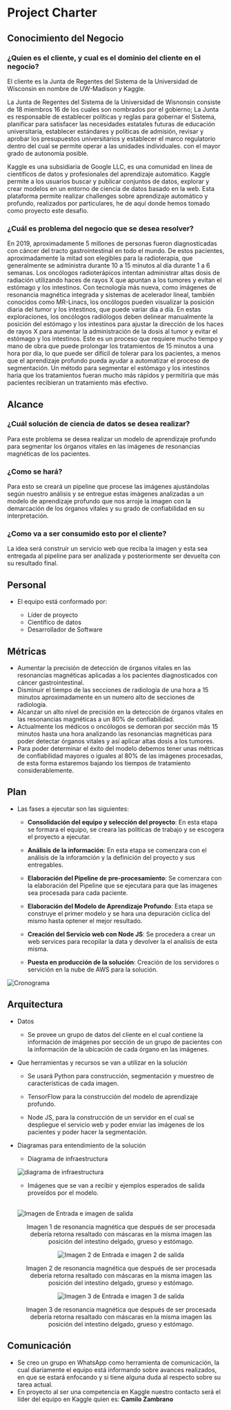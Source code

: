 # **Project Charter**

## **Conocimiento del Negocio**

### **¿Quien es el cliente, y cual es el dominio del cliente en el negocio?**

El cliente es la Junta de Regentes del Sistema de la Universidad de Wisconsin en nombre de UW-Madison y Kaggle.

La Junta de Regentes del Sistema de la Universidad de Wisnonsin consiste de 18 miembros 16 de los cuales son nombrados por el gobierno; La Junta es responsable de establecer políticas y reglas para gobernar el Sistema, planificar para satisfacer las necesidades estatales futuras de educación universitaria, establecer estándares y políticas de admisión, revisar y aprobar los presupuestos universitarios y establecer el marco regulatorio dentro del cual se permite operar a las unidades individuales. con el mayor grado de autonomía posible.

Kaggle es una subsidiaria de Google LLC, es una comunidad en línea de científicos de datos y profesionales del aprendizaje automático. Kaggle permite a los usuarios buscar y publicar conjuntos de datos, explorar y crear modelos en un entorno de ciencia de datos basado en la web. Esta plataforma permite realizar challenges sobre aprendizaje automático y profundo, realizados por particulares, he de aquí donde hemos tomado como proyecto este desafío.

### **¿Cuál es problema del negocio que se desea resolver?**

En 2019, aproximadamente 5 millones de personas fueron diagnosticadas con cáncer del tracto gastrointestinal en todo el mundo. De estos pacientes, aproximadamente la mitad son elegibles para la radioterapia, que generalmente se administra durante 10 a 15 minutos al día durante 1 a 6 semanas. Los oncólogos radioterápicos intentan administrar altas dosis de radiación utilizando haces de rayos X que apuntan a los tumores y evitan el estómago y los intestinos. Con tecnología más nueva, como imágenes de resonancia magnética integrada y sistemas de acelerador lineal, también conocidos como MR-Linacs, los oncólogos pueden visualizar la posición diaria del tumor y los intestinos, que puede variar día a día. En estas exploraciones, los oncólogos radiólogos deben delinear manualmente la posición del estómago y los intestinos para ajustar la dirección de los haces de rayos X para aumentar la administración de la dosis al tumor y evitar el estómago y los intestinos. Este es un proceso que requiere mucho tiempo y mano de obra que puede prolongar los tratamientos de 15 minutos a una hora por día, lo que puede ser difícil de tolerar para los pacientes, a menos que el aprendizaje profundo pueda ayudar a automatizar el proceso de segmentación. Un método para segmentar el estómago y los intestinos haría que los tratamientos fueran mucho más rápidos y permitiría que más pacientes recibieran un tratamiento más efectivo.

## **Alcance**
### **¿Cuál solución de ciencia de datos se desea realizar?**
  
Para este problema se desea realizar un modelo de aprendizaje profundo para segmentar los órganos vitales en las imágenes de resonancias magnéticas de los pacientes.

### **¿Como se hará?**

Para esto se creará un pipeline que procese las imágenes ajustándolas según nuestro análisis y se entregue estas imágenes analizadas a un modelo de aprendizaje profundo que nos arroje la imagen con la demarcación de los órganos vitales y su grado de confiabilidad en su interpretación.

### **¿Como va a ser consumido esto por el cliente?**

La idea será construir un servicio web que reciba la imagen y esta sea entregada al pipeline para ser analizada y posteriormente ser devuelta con su resultado final.

## **Personal**
* El equipo está conformado por:

  * Líder de proyecto
  * Científico de datos
  * Desarrollador de Software
## **Métricas**
* Aumentar la precisión de detección de órganos vitales en las resonancias magnéticas aplicadas a los pacientes diagnosticados con cáncer gastrointestinal.
* Disminuir el tiempo de las secciones de radiología de una hora a 15 minutos aproximadamente en un numero alto de secciones de radiología.
* Alcanzar un alto nivel de precisión en la detección de órganos vitales en las resonancias magnéticas a un 80% de confiabilidad.
* Actualmente los médicos o oncólogos se demoran por sección más 15 minutos hasta una hora analizando las resonancias magnéticas para poder detectar órganos vitales y así aplicar altas dosis a los tumores.
* Para poder determinar el éxito del modelo debemos tener unas métricas de confiabilidad mayores o iguales al 80% de las imágenes procesadas, de esta forma estaremos bajando los tiempos de tratamiento considerablemente.

## Plan
* Las fases a ejecutar son las siguientes:
  
  * **Consolidación del equipo y selección del proyecto**: En esta etapa se formara el equipo, se creara las politicas de trabajo y se escogera el proyecto a ejecutar.
  
  * **Análisis de la información**: En esta etapa se comenzara con el análisis de la inforamción y la definición del proyecto y sus entregables.
  
  * **Elaboración del Pipeline de pre-procesamiento**: Se comenzara con la elaboración del Pipeline que se ejecutara para que las imagenes sea procesada para cada paciente.
  
  * **Elaboración del Modelo de Aprendizaje Profundo**: Esta etapa se construye el primer modelo y se hara una depuración ciclica del mismo hasta optener el mejor resultado.
  
  * **Creación del Servicio web con Node JS**: Se procedera a crear un web services para recopilar la data y devolver la el analisis de esta misma.
  
  * **Puesta en producción de la solución**: Creación de los servidores o servición en la nube de AWS para la solución.


![Cronograma](./cronograma.png?raw=true)

## Arquitectura
* Datos
  * Se provee un grupo de datos del cliente en el cual contiene la información de imágenes por sección de un grupo de pacientes con la información de la ubicación de cada órgano en las imágenes.

* Que herramientas y recursos se van a utilizar en la solución
  * Se usará Python para construcción, segmentación y muestreo de características de cada imagen.
  
  * TensorFlow para la construcción del modelo de aprendizaje profundo.
  
  * Node JS, para la construcción de un servidor en el cual se despliegue el servicio web y poder enviar las imágenes de los pacientes y poder hacer la segmentación.
  
* Diagramas para entendimiento de la solución
  * Diagrama de infraestructura

  ![diagrama de infraestructura](./diagrama_infraestructura.png?raw=true)<br/>

  * Imágenes que se van a recibir y ejemplos esperados de salida proveídos por el modelo.
  
  <br/>
  
  ![Imagen de Entrada e imagen de salida](./data_in_data_out.png?raw=true)
  <center>Imagen 1 de resonancia magnética que después de ser procesada debería retorna resaltado con máscaras en la misma imagen las posición del intestino delgado, grueso y estómago.</</center>

  <br/>

  ![Imagen 2 de Entrada e imagen 2 de salida](./data_in_data_out_2.png?raw=true)
  <center>Imagen 2 de resonancia magnética que después de ser procesada debería retorna resaltado con máscaras en la misma imagen las posición del intestino delgado, grueso y estómago.</</center>

  <br/>

  ![Imagen 3 de Entrada e imagen 3 de salida](./data_in_data_out_3.png?raw=true)
  <center>Imagen 3 de resonancia magnética que después de ser procesada debería retorna resaltado con máscaras en la misma imagen las posición del intestino delgado, grueso y estómago.</</center>

  <br/>


## **Comunicación**
* Se creo un grupo en WhatsApp como herramienta de comunicación, la cual diariamente el equipo está informando sobre avances realizados, en que se estará enfocando y si tiene alguna duda al respecto sobre su tarea actual.
* En proyecto al ser una competencia en Kaggle nuestro contacto será el líder del equipo en Kaggle quien es: **Camilo Zambrano**
